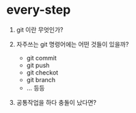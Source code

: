# every-step

1. git 이란 무엇인가?

2. 자주쓰는 git 명령어에는 어떤 것들이 있을까?
	- git commit
	- git push
	- git checkot
	- git branch
	- ... 등등

3. 공통작업을 하다 충돌이 났다면?
